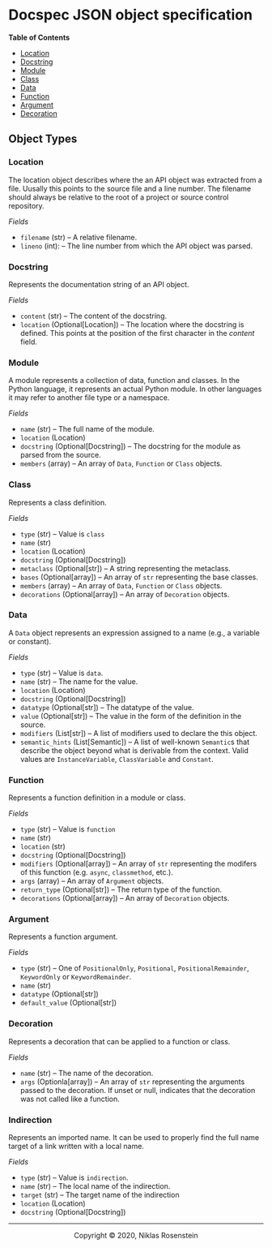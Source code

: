 # Docspec JSON object specification

__Table of Contents__

* [Location](#location)
* [Docstring](#docstring)
* [Module](#module)
* [Class](#class)
* [Data](#data)
* [Function](#function)
* [Argument](#drgument)
* [Decoration](#decoration)

## Object Types

### Location

The location object describes where the an API object was extracted from a
file. Uusally this points to the source file and a line number. The filename
should always be relative to the root of a project or source control repository.

_Fields_

* `filename` (str) &ndash; A relative filename.
* `lineno` (int): &ndash; The line number from which the API object was parsed.

### Docstring

Represents the documentation string of an API object.

_Fields_

* `content` (str) &ndash; The content of the docstring.
* `location` (Optional[Location]) &ndash; The location where the docstring is defined. This points
  at the position of the first character in the *content* field.

### Module

A module represents a collection of data, function and classes. In the Python
language, it represents an actual Python module. In other languages it may
refer to another file type or a namespace.

_Fields_

* `name` (str) &ndash; The full name of the module.
* `location` (Location)
* `docstring` (Optional[Docstring]) &ndash; The docstring for the module as parsed from the source.
* `members` (array) &ndash; An array of `Data`, `Function` or `Class` objects.

### Class

Represents a class definition.

_Fields_

* `type` (str) &ndash; Value is `class`
* `name` (str)
* `location` (Location)
* `docstring` (Optional[Docstring])
* `metaclass` (Optional[str]) &ndash; A string representing the metaclass.
* `bases` (Optional[array]) &ndash; An array of `str` representing the base classes.
* `members` (array) &ndash; An array of `Data`, `Function` or `Class` objects.
* `decorations` (Optional[array]) &ndash; An array of `Decoration` objects.

### Data

A `Data` object represents an expression assigned to a name (e.g., a variable or constant).

_Fields_

* `type` (str) &ndash; Value is `data`.
* `name` (str) &ndash; The name for the value.
* `location` (Location)
* `docstring` (Optional[Docstring])
* `datatype` (Optional[str]) &ndash; The datatype of the value.
* `value` (Optional[str]) &ndash; The value in the form of the definition
  in the source.
* `modifiers` (List[str]) &ndash; A list of modifiers used to declare the this object.
* `semantic_hints` (List[Semantic]) &ndash; A list of well-known `Semantic`s that describe the object beyond
  what is derivable from the context. Valid values are `InstanceVariable`, `ClassVariable` and `Constant`.

### Function

Represents a function definition in a module or class.

_Fields_

* `type` (str) &ndash; Value is `function`
* `name` (str)
* `location` (str)
* `docstring` (Optional[Docstring])
* `modifiers` (Optional[array]) &ndash; An array of `str` representing the modifers of this
  function (e.g. `async`, `classmethod`, etc.).
* `args` (array) &ndash; An array of `Argument` objects.
* `return_type` (Optional[str]) &ndash; The return type of the function.
* `decorations` (Optional[array]) &ndash; An array of `Decoration` objects.

### Argument

Represents a function argument.

_Fields_

* `type` (str) &ndash; One of `PositionalOnly`, `Positional`,
  `PositionalRemainder`, `KeywordOnly` or `KeywordRemainder`.
* `name` (str)
* `datatype` (Optional[str])
* `default_value` (Optional[str])

### Decoration

Represents a decoration that can be applied to a function or class.

_Fields_

* `name` (str) &ndash; The name of the decoration.
* `args` (Optionla[array]) &ndash; An array of `str` representing the arguments
  passed to the decoration. If unset or null, indicates that the decoration was
  not called like a function.

### Indirection

Represents an imported name. It can be used to properly find the full name 
target of a link written with a local name. 

_Fields_

* `type` (str) &ndash; Value is `indirection`.
* `name` (str) &ndash; The local name of the indirection.
* `target` (str) &ndash; The target name of the indirection
* `location` (Location)
* `docstring` (Optional[Docstring])

---

<p align="center">Copyright &copy; 2020, Niklas Rosenstein</p>
